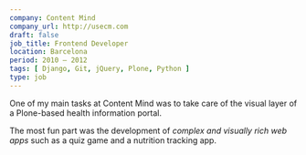 ```yaml
---
company: Content Mind
company_url: http://usecm.com
draft: false
job_title: Frontend Developer
location: Barcelona
period: 2010 — 2012
tags: [ Django, Git, jQuery, Plone, Python ]
type: job
---
```


<p>One of my main tasks at Content Mind was to take care of the visual layer of a Plone-based health information portal.</p>
<p>The most fun part was the development of <em>complex and visually rich web apps</em> such as a quiz game and a nutrition tracking app.</p>
